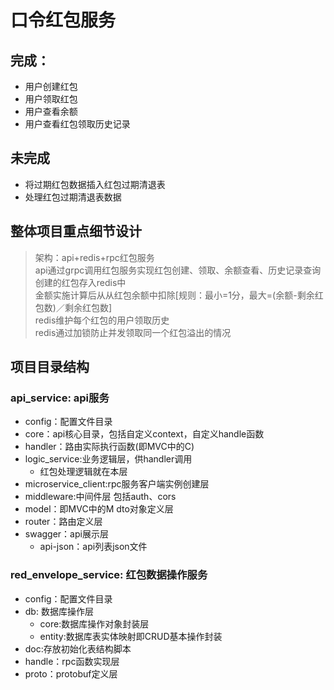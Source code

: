 # 口令红包服务

## 完成：
* 用户创建红包  
* 用户领取红包  
* 用户查看余额  
* 用户查看红包领取历史记录

## 未完成  
* 将过期红包数据插入红包过期清退表
* 处理红包过期清退表数据

## 整体项目重点细节设计  
> 架构：api+redis+rpc红包服务  
> api通过grpc调用红包服务实现红包创建、领取、余额查看、历史记录查询  
> 创建的红包存入redis中  
> 金额实施计算后从从红包余额中扣除[规则：最小=1分，最大=(余额-剩余红包数)／剩余红包数]  
> redis维护每个红包的用户领取历史    
> redis通过加锁防止并发领取同一个红包溢出的情况  

## 项目目录结构
### api_service: api服务
* config：配置文件目录  
* core：api核心目录，包括自定义context，自定义handle函数  
* handler：路由实际执行函数(即MVC中的C)  
* logic_service:业务逻辑层，供handler调用
  * 红包处理逻辑就在本层
* microservice_client:rpc服务客户端实例创建层
* middleware:中间件层 包括auth、cors
* model：即MVC中的M dto对象定义层
* router：路由定义层
* swagger：api展示层 
  * api-json：api列表json文件  

### red_envelope_service: 红包数据操作服务  
* config：配置文件目录  
* db: 数据库操作层  
  * core:数据库操作对象封装层
  * entity:数据库表实体映射即CRUD基本操作封装
* doc:存放初始化表结构脚本
* handle：rpc函数实现层
* proto：protobuf定义层
